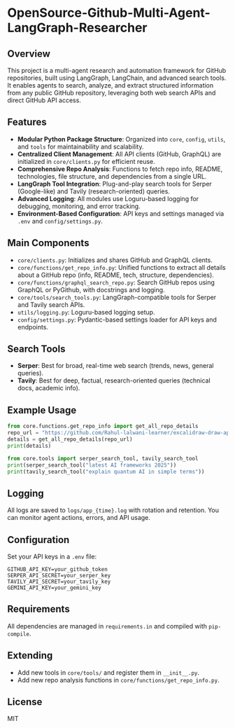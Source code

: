 OpenSource-Github-Multi-Agent-LangGraph-Researcher
==================================================

## Overview

This project is a multi-agent research and automation framework for GitHub repositories, built using LangGraph, LangChain, and advanced search tools. It enables agents to search, analyze, and extract structured information from any public GitHub repository, leveraging both web search APIs and direct GitHub API access.

## Features

- **Modular Python Package Structure**: Organized into `core`, `config`, `utils`, and `tools` for maintainability and scalability.
- **Centralized Client Management**: All API clients (GitHub, GraphQL) are initialized in `core/clients.py` for efficient reuse.
- **Comprehensive Repo Analysis**: Functions to fetch repo info, README, technologies, file structure, and dependencies from a single URL.
- **LangGraph Tool Integration**: Plug-and-play search tools for Serper (Google-like) and Tavily (research-oriented) queries.
- **Advanced Logging**: All modules use Loguru-based logging for debugging, monitoring, and error tracking.
- **Environment-Based Configuration**: API keys and settings managed via `.env` and `config/settings.py`.

## Main Components

- `core/clients.py`: Initializes and shares GitHub and GraphQL clients.
- `core/functions/get_repo_info.py`: Unified functions to extract all details about a GitHub repo (info, README, tech, structure, dependencies).
- `core/functions/graphql_search_repo.py`: Search GitHub repos using GraphQL or PyGithub, with docstrings and logging.
- `core/tools/search_tools.py`: LangGraph-compatible tools for Serper and Tavily search APIs.
- `utils/logging.py`: Loguru-based logging setup.
- `config/settings.py`: Pydantic-based settings loader for API keys and endpoints.

## Search Tools

- **Serper**: Best for broad, real-time web search (trends, news, general queries).
- **Tavily**: Best for deep, factual, research-oriented queries (technical docs, academic info).

## Example Usage

```python
from core.functions.get_repo_info import get_all_repo_details
repo_url = "https://github.com/Rahul-lalwani-learner/excalidraw-draw-app"
details = get_all_repo_details(repo_url)
print(details)

from core.tools import serper_search_tool, tavily_search_tool
print(serper_search_tool("latest AI frameworks 2025"))
print(tavily_search_tool("explain quantum AI in simple terms"))
```

## Logging

All logs are saved to `logs/app_{time}.log` with rotation and retention. You can monitor agent actions, errors, and API usage.

## Configuration

Set your API keys in a `.env` file:

```
GITHUB_API_KEY=your_github_token
SERPER_API_SECRET=your_serper_key
TAVILY_API_SECRET=your_tavily_key
GEMINI_API_KEY=your_gemini_key
```

## Requirements

All dependencies are managed in `requirements.in` and compiled with `pip-compile`.

## Extending

- Add new tools in `core/tools/` and register them in `__init__.py`.
- Add new repo analysis functions in `core/functions/get_repo_info.py`.

## License

MIT

